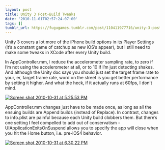 ```yaml
---
layout: post
title: Unity 3 Post-Build Tweaks
date: '2010-11-01T02:57:24-07:00'
tags: []
tumblr_url: https://fugugames.tumblr.com/post/110411977716/unity-3-post-build-tweaks
---
```

Unity 3 covers a lot more of the iPhone build options in its Player Settings (it’s a constant game of catchup as new iOS’s appear), but I still need to make some tweaks in XCode after every Unity build.

In AppController.mm, I reduce the accelerometer sampling rate, to zero if I’m not using the accelerometer at all, or to 10 if I’m just detecting shakes. And although the Unity doc says you should just set the target frame rate to your, er, target frame rate, word on the street is you get better performance by setting it higher. And what the heck, if it actually runs at 60fps, I don’t mind.

[![](http://itshardtofondlepenguins.com/wp-content/uploads/2010/10/Screen-shot-2010-10-31-at-5.25.53-PM.png "Screen shot 2010-10-31 at 5.25.53 PM")](http://itshardtofondlepenguins.com/wp-content/uploads/2010/10/Screen-shot-2010-10-31-at-5.25.53-PM.png)

AppController.mm changes just have to be made once, as long as all the ensuing builds are Append builds (instead of Replace). In contrast, changes to info.plist are painful because each Unity build clobbers them. But there’s one setting I feel compelled to add out of conservatism - UIApplicationExitsOnSuspend allows you to specify the app will close when you hit the Home button, i.e. pre-iOS4 behavior.

[![](http://itshardtofondlepenguins.com/wp-content/uploads/2010/10/Screen-shot-2010-10-31-at-6.30.22-PM.png "Screen shot 2010-10-31 at 6.30.22 PM")](http://itshardtofondlepenguins.com/wp-content/uploads/2010/10/Screen-shot-2010-10-31-at-6.30.22-PM.png)

